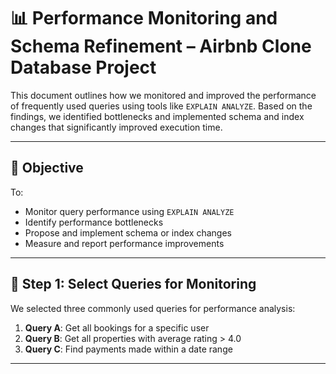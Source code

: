 # 📊 Performance Monitoring and Schema Refinement – Airbnb Clone Database Project

This document outlines how we monitored and improved the performance of frequently used queries using tools like `EXPLAIN ANALYZE`. Based on the findings, we identified bottlenecks and implemented schema and index changes that significantly improved execution time.

---

## 🎯 Objective

To:
- Monitor query performance using `EXPLAIN ANALYZE`
- Identify performance bottlenecks
- Propose and implement schema or index changes
- Measure and report performance improvements

---

## 🧾 Step 1: Select Queries for Monitoring

We selected three commonly used queries for performance analysis:

1. **Query A**: Get all bookings for a specific user
2. **Query B**: Get all properties with average rating > 4.0
3. **Query C**: Find payments made within a date range

---

